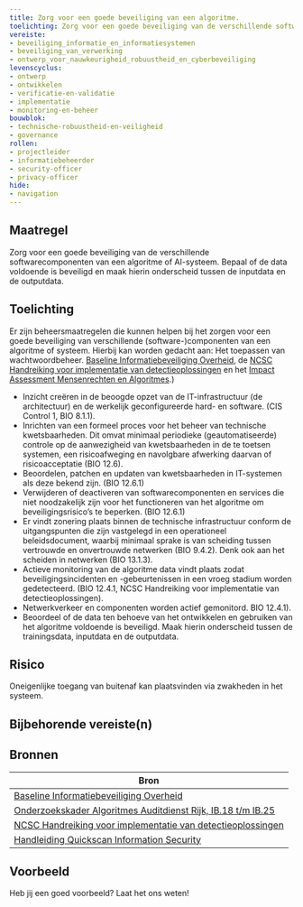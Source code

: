 ```yaml
---
title: Zorg voor een goede beveiliging van een algoritme.
toelichting: Zorg voor een goede beveiliging van de verschillende softwarecomponenten van een algoritme of AI-systeem.
vereiste:
- beveiliging_informatie_en_informatiesystemen
- beveiliging_van_verwerking
- ontwerp_voor_nauwkeurigheid_robuustheid_en_cyberbeveiliging
levenscyclus:
- ontwerp
- ontwikkelen
- verificatie-en-validatie
- implementatie
- monitoring-en-beheer
bouwblok:
- technische-robuustheid-en-veiligheid
- governance
rollen:
- projectleider
- informatiebeheerder
- security-officer
- privacy-officer
hide:
- navigation
---
```


<!-- tags -->

## Maatregel
Zorg voor een goede beveiliging van de verschillende softwarecomponenten van een algoritme of AI-systeem.
Bepaal of de data voldoende is beveiligd en maak hierin onderscheid tussen de inputdata en de outputdata.

## Toelichting

Er zijn beheersmaatregelen die kunnen helpen bij het zorgen voor een goede beveiliging van verschillende (software-)componenten van een algoritme of systeem. Hierbij kan worden gedacht aan:
Het toepassen van wachtwoordbeheer. [Baseline Informatiebeveiliging Overheid](https://www.digitaleoverheid.nl/overzicht-van-alle-onderwerpen/cybersecurity/bio-en-ensia/baseline-informatiebeveiliging-overheid/), de [NCSC Handreiking voor implementatie van detectieoplossingen](https://www.ncsc.nl/documenten/publicaties/2019/mei/01/handreiking-voor-implementatie-van-detectie-oplossingen) en het [Impact Assessment Mensenrechten en Algoritmes](../instrumenten/IAMA.md).)

- Inzicht creëren in de beoogde opzet van de IT-infrastructuur (de architectuur) en de werkelijk geconfigureerde hard- en software. (CIS Control 1, BIO 8.1.1).
- Inrichten van een formeel proces voor het beheer van technische kwetsbaarheden. Dit omvat minimaal periodieke (geautomatiseerde) controle op de aanwezigheid van kwetsbaarheden in de te toetsen systemen, een risicoafweging en navolgbare afwerking daarvan of risicoacceptatie (BIO 12.6).
- Beoordelen, patchen en updaten van kwetsbaarheden in IT-systemen als deze bekend zijn. (BIO 12.6.1)
- Verwijderen of deactiveren van softwarecomponenten en services die niet noodzakelijk zijn voor het functioneren van het algoritme om beveiligingsrisico’s te beperken. (BIO 12.6.1)
- Er vindt zonering plaats binnen de technische infrastructuur conform de uitgangspunten die zijn vastgelegd in een operationeel beleidsdocument, waarbij minimaal sprake is van scheiding tussen vertrouwde en onvertrouwde netwerken (BIO 9.4.2). Denk ook aan het scheiden in netwerken (BIO 13.1.3).
- Actieve monitoring van de algoritme data vindt plaats zodat beveiligingsincidenten en -gebeurtenissen in een vroeg stadium worden gedetecteerd. (BIO 12.4.1, NCSC Handreiking voor implementatie van detectieoplossingen).
- Netwerkverkeer en componenten worden actief gemonitord. BIO 12.4.1).
- Beoordeel of de data ten behoeve van het ontwikkelen en gebruiken van het algoritme voldoende is beveiligd. Maak hierin onderscheid tussen de trainingsdata, inputdata en de outputdata.


## Risico
Oneigenlijke toegang van buitenaf kan plaatsvinden via zwakheden in het systeem.

## Bijbehorende vereiste(n)

<!-- list_vereisten_on_maatregelen_page -->

## Bronnen

| Bron                        |
|-----------------------------|
| [Baseline Informatiebeveiliging Overheid](https://www.digitaleoverheid.nl/overzicht-van-alle-onderwerpen/cybersecurity/bio-en-ensia/baseline-informatiebeveiliging-overheid/) |
| [Onderzoekskader Algoritmes Auditdienst Rijk, IB.18 t/m IB.25](https://www.rijksoverheid.nl/documenten/rapporten/2023/07/11/onderzoekskader-algoritmes-adr-2023) |
| [NCSC Handreiking voor implementatie van detectieoplossingen](https://www.ncsc.nl/documenten/publicaties/2019/mei/01/handreiking-voor-implementatie-van-detectie-oplossingen) |
| [Handleiding Quickscan Information Security](https://www.cip-overheid.nl/media/xhxglzi0/20180220-quickscan-bir2017.pdf) |

## Voorbeeld

Heb jij een goed voorbeeld? Laat het ons weten!
